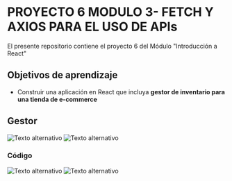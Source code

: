 # PROYECTO 6 MODULO 3- FETCH Y AXIOS PARA EL USO DE APIs
El presente repositorio contiene el proyecto 6 del Módulo "Introducción a React"

## Objetivos de aprendizaje
- Construir una aplicación en React que incluya **gestor de inventario para una tienda de e-commerce**


## Gestor 
![Texto alternativo](https://i.imgur.com/forvQdM.png)
![Texto alternativo](https://i.imgur.com/dHDVKRC.png)

### Código 
![Texto alternativo](https://i.imgur.com/ua5Iw3Q.png)
![Texto alternativo](https://i.imgur.com/popXCj1.png)
